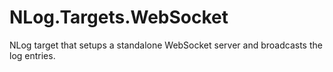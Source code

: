 # NLog.Targets.WebSocket
NLog target that setups a standalone WebSocket server and broadcasts the log entries.
